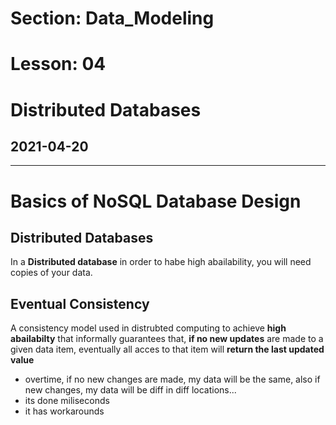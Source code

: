 # Section: Data_Modeling
# Lesson: 04
# Distributed Databases
## 2021-04-20
---


# Basics of NoSQL Database Design
## Distributed Databases
In a **Distributed database** in order to habe high abailability, you will need copies of your data.


## Eventual Consistency
A consistency model used in distrubted computing to achieve **high abailabilty** that informally guarantees that, **if no new updates** are made to a given data item,
eventually all acces to that item will **return the last updated value**

- overtime, if no new changes are made, my data will be the same, also if new changes, my data will be diff in diff locations...
- its done miliseconds
- it has workarounds